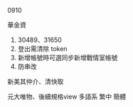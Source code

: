 0910

華金資 

1. 30489、31650
2. 登出需清除 token
3. 新增帳號時可選同步新增戰情室帳號
4. 防串改

新美其仲介、清快取

元大唯物、後續規格view 多語系 繁中 簡體

